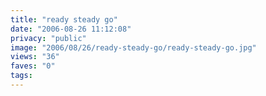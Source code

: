 ```yaml
---
title: "ready steady go"
date: "2006-08-26 11:12:08"
privacy: "public"
image: "2006/08/26/ready-steady-go/ready-steady-go.jpg"
views: "36"
faves: "0"
tags:
---
```


